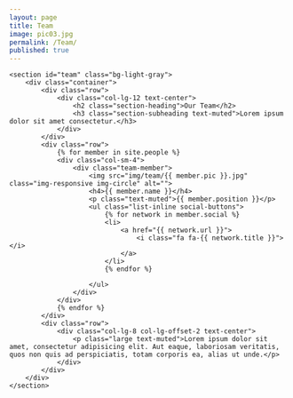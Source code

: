 ```yaml
---
layout: page
title: Team
image: pic03.jpg
permalink: /Team/
published: true
---
```


    <section id="team" class="bg-light-gray">
        <div class="container">
            <div class="row">
                <div class="col-lg-12 text-center">
                    <h2 class="section-heading">Our Team</h2>
                    <h3 class="section-subheading text-muted">Lorem ipsum dolor sit amet consectetur.</h3>
                </div>
            </div>
            <div class="row">
                {% for member in site.people %}
                <div class="col-sm-4">
                    <div class="team-member">
                        <img src="img/team/{{ member.pic }}.jpg" class="img-responsive img-circle" alt="">
                        <h4>{{ member.name }}</h4>
                        <p class="text-muted">{{ member.position }}</p>
                        <ul class="list-inline social-buttons">
                            {% for network in member.social %}
                            <li>
                                <a href="{{ network.url }}">
                                    <i class="fa fa-{{ network.title }}"></i>
                                </a>
                            </li>
                            {% endfor %}

                        </ul>
                    </div>
                </div>
                {% endfor %}
            </div>
            <div class="row">
                <div class="col-lg-8 col-lg-offset-2 text-center">
                    <p class="large text-muted">Lorem ipsum dolor sit amet, consectetur adipisicing elit. Aut eaque, laboriosam veritatis, quos non quis ad perspiciatis, totam corporis ea, alias ut unde.</p>
                </div>
            </div>
        </div>
    </section>
    
    

